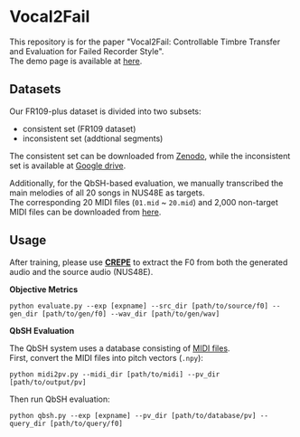 # Vocal2Fail
This repository is for the paper "Vocal2Fail: Controllable Timbre Transfer and Evaluation for Failed Recorder Style".  
The demo page is available at [here](https://manchenlee.github.io/vocal2fail).  

## Datasets  

Our FR109-plus dataset is divided into two subsets: 
- consistent set (FR109 dataset)  
- inconsistent set (addtional segments)

The consistent set can be downloaded from [Zenodo](https://zenodo.org/records/14250703"), while the inconsistent set is available at [Google drive](https://drive.google.com/file/d/1q0yOEa77r8Ylol38bkkbutd6gdNzHhsn/view?usp=sharing).  

Additionally, for the QbSH-based evaluation, we manually transcribed the main melodies of all 20 songs in NUS48E as targets.  
The corresponding 20 MIDI files (`01.mid` ~ `20.mid`) and 2,000 non-target MIDI files can be downloaded from [here](https://drive.google.com/file/d/1owhCIMoHuhXfWHI2eU4UDzZPGu0Kg7Nw/view?usp=sharing).  

## Usage

After training, please use [**CREPE**](https://github.com/marl/crepe) to extract the F0 from both the generated audio and the source audio (NUS48E).

**Objective Metrics**  
```
python evaluate.py --exp [expname] --src_dir [path/to/source/f0] --gen_dir [path/to/gen/f0] --wav_dir [path/to/gen/wav]
```
**QbSH Evaluation**  

The QbSH system uses a database consisting of [MIDI files](https://drive.google.com/file/d/1owhCIMoHuhXfWHI2eU4UDzZPGu0Kg7Nw/view).  
First, convert the MIDI files into pitch vectors (`.npy`):  
```
python midi2pv.py --midi_dir [path/to/midi] --pv_dir [path/to/output/pv]
```
Then run QbSH evaluation:
```
python qbsh.py --exp [expname] --pv_dir [path/to/database/pv] --query_dir [path/to/query/f0]
```

